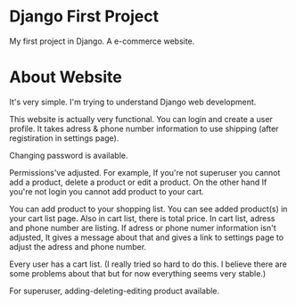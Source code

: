 # Django First Project
My first project in Django. A e-commerce website.

# About Website
It's very simple. I'm trying to understand Django web development. 

This website is actually very functional. You can login and create 
a user profile. It takes adress & phone number information to use shipping (after registiration in settings page).

Changing password is available.

Permissions've adjusted. For example, If you're not superuser you cannot add a product, delete a product or edit a product. On the other hand
If you're not login you cannot add product to your cart.

You can add product to your shopping list. You can see added product(s) in your cart list page. Also in cart list, there is total price.
In cart list, adress and phone number are listing. If adress or phone numer information isn't adjusted, It gives a message about that
and gives a link to settings page to adjust the adress and phone number.

Every user has a cart list. (I really tried so hard to do this. I believe there are some problems about that but for now everything
seems very stable.)

For superuser, adding-deleting-editing product available.






